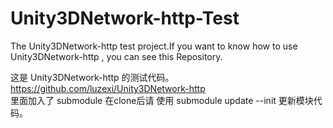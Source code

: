Unity3DNetwork-http-Test
========================

The Unity3DNetwork-http test project.If you want to know how to use Unity3DNetwork-http , you can see this Repository.<br>


这是 Unity3DNetwork-http 的测试代码。 https://github.com/luzexi/Unity3DNetwork-http <br>
里面加入了 submodule 在clone后请 使用 submodule update --init 更新模块代码。<br>

